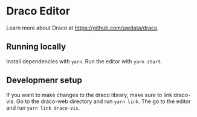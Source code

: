 # Draco Editor

Learn more about Draco at https://github.com/uwdata/draco. 

## Running locally

Install dependencies with `yarn`. Run the editor with `yarn start`.

## Developmenr setup

If you want to make changes to the draco library, make sure to link draco-vis. Go to the draco-web directory and run `yarn link`. The go to the editor and run `yarn link draco-vis`.
